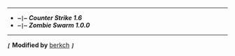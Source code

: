 ----

* **`–|–`** ***Counter Strike 1.6***
* **`–|–`** ***Zombie Swarm 1.0.0***

----

***`[`*** **Modified by** [berkch](https://github.com/qberkdc) ***`]`***
